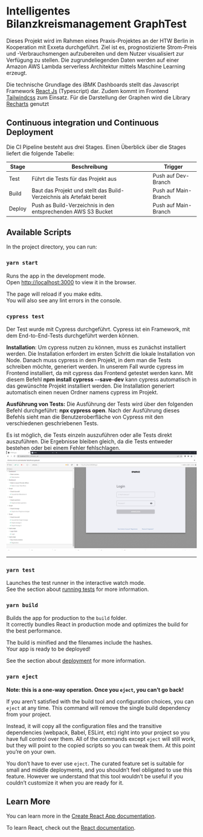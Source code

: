 # Intelligentes Bilanzkreismanagement GraphTest
Dieses Projekt wird im Rahmen eines Praxis-Projektes an der HTW Berlin in Kooperation mit Exxeta durchgeführt.
Ziel ist es, prognostizierte Strom-Preis und -Verbrauchsmengen aufzubereiten und dem Nutzer visualisiert zur Verfügung zu stellen.
Die zugrundeliegenden Daten werden auf einer Amazon AWS Lambda serverless Architektur mittels Maschine Learning erzeugt. 

Die technische Grundlage des iBMK Dashboards stellt das Javascript Framework [React Js](https://reactjs.org/) (Typescript) dar.
Zudem kommt im Frontend [Tailwindcss](https://tailwindcss.com/) zum Einsatz. Für die Darstellung der Graphen wird die Library [Recharts](https://recharts.org/en-US/) genutzt

## Continuous integration und Continuous Deployment
Die CI Pipeline besteht aus drei Stages. Einen Überblick über die Stages liefert die folgende Tabelle:

Stage  | Beschreibung                                                           | Trigger
------ | ---------------------------------------------------------------------- | --------
Test   | Führt die Tests für das Projekt aus                                    | Push auf Dev-Branch
Build  | Baut das Projekt und stellt das Build-Verzeichnis als Artefakt bereit  | Push auf Main-Branch
Deploy | Push as Build-Verzeichnis in den entsprechenden AWS S3 Bucket          | Push auf Main-Branch

## Available Scripts

In the project directory, you can run:

### `yarn start`

Runs the app in the development mode.\
Open [http://localhost:3000](http://localhost:3000) to view it in the browser.

The page will reload if you make edits.\
You will also see any lint errors in the console.

### `cypress test`

Der Test wurde mit Cypress durchgeführt. Cypress ist ein Framework, mit dem End-to-End-Tests durchgeführt werden können.

**Installation**:
Um cypress nutzen zu können, muss es zunächst installiert werden. Die Installation erfordert im ersten Schritt die lokale Installation von Node. Danach muss cypress in dem Projekt, in dem man die Tests schreiben möchte, generiert werden. In unserem Fall wurde cypress im Frontend installiert, da mit cypress das Frontend getestet werden kann. Mit diesem Befehl **npm install cypress --save-dev** kann cypress automatisch in das gewünschte Projekt installiert werden.
Die Installation generiert automatisch einen neuen Ordner namens cypress im Projekt.

**Ausführung von Tests:**
Die Ausführung der Tests wird über den folgenden Befehl durchgeführt: **npx cypress open**.
Nach der Ausführung dieses Befehls sieht man die Benutzeroberfläche von Cypress mit den verschiedenen geschriebenen Tests.


Es ist möglich, die Tests einzeln auszuführen oder alle Tests direkt auszuführen. Die Ergebnisse bleiben gleich, da die Tests entweder bestehen oder bei einem Fehler fehlschlagen.
![img.png](test-uebersicht.png)
********

### `yarn test`

Launches the test runner in the interactive watch mode.\
See the section about [running tests](https://facebook.github.io/create-react-app/docs/running-tests) for more information.

### `yarn build`

Builds the app for production to the `build` folder.\
It correctly bundles React in production mode and optimizes the build for the best performance.

The build is minified and the filenames include the hashes.\
Your app is ready to be deployed!

See the section about [deployment](https://facebook.github.io/create-react-app/docs/deployment) for more information.

### `yarn eject`

**Note: this is a one-way operation. Once you `eject`, you can’t go back!**

If you aren’t satisfied with the build tool and configuration choices, you can `eject` at any time. This command will remove the single build dependency from your project.

Instead, it will copy all the configuration files and the transitive dependencies (webpack, Babel, ESLint, etc) right into your project so you have full control over them. All of the commands except `eject` will still work, but they will point to the copied scripts so you can tweak them. At this point you’re on your own.

You don’t have to ever use `eject`. The curated feature set is suitable for small and middle deployments, and you shouldn’t feel obligated to use this feature. However we understand that this tool wouldn’t be useful if you couldn’t customize it when you are ready for it.

## Learn More

You can learn more in the [Create React App documentation](https://facebook.github.io/create-react-app/docs/getting-started).

To learn React, check out the [React documentation](https://reactjs.org/).
